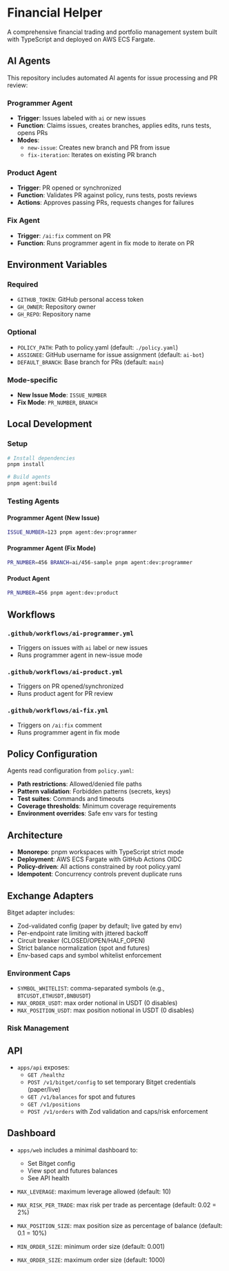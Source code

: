 # Financial Helper

A comprehensive financial trading and portfolio management system built with TypeScript and deployed on AWS ECS Fargate.

## AI Agents

This repository includes automated AI agents for issue processing and PR review:

### Programmer Agent
- **Trigger**: Issues labeled with `ai` or new issues
- **Function**: Claims issues, creates branches, applies edits, runs tests, opens PRs
- **Modes**:
  - `new-issue`: Creates new branch and PR from issue
  - `fix-iteration`: Iterates on existing PR branch

### Product Agent  
- **Trigger**: PR opened or synchronized
- **Function**: Validates PR against policy, runs tests, posts reviews
- **Actions**: Approves passing PRs, requests changes for failures

### Fix Agent
- **Trigger**: `/ai:fix` comment on PR
- **Function**: Runs programmer agent in fix mode to iterate on PR

## Environment Variables

### Required
- `GITHUB_TOKEN`: GitHub personal access token
- `GH_OWNER`: Repository owner
- `GH_REPO`: Repository name

### Optional
- `POLICY_PATH`: Path to policy.yaml (default: `./policy.yaml`)
- `ASSIGNEE`: GitHub username for issue assignment (default: `ai-bot`)
- `DEFAULT_BRANCH`: Base branch for PRs (default: `main`)

### Mode-specific
- **New Issue Mode**: `ISSUE_NUMBER`
- **Fix Mode**: `PR_NUMBER`, `BRANCH`

## Local Development

### Setup
```bash
# Install dependencies
pnpm install

# Build agents
pnpm agent:build
```

### Testing Agents

#### Programmer Agent (New Issue)
```bash
ISSUE_NUMBER=123 pnpm agent:dev:programmer
```

#### Programmer Agent (Fix Mode)
```bash
PR_NUMBER=456 BRANCH=ai/456-sample pnpm agent:dev:programmer
```

#### Product Agent
```bash
PR_NUMBER=456 pnpm agent:dev:product
```

## Workflows

### `.github/workflows/ai-programmer.yml`
- Triggers on issues with `ai` label or new issues
- Runs programmer agent in new-issue mode

### `.github/workflows/ai-product.yml`  
- Triggers on PR opened/synchronized
- Runs product agent for PR review

### `.github/workflows/ai-fix.yml`
- Triggers on `/ai:fix` comment
- Runs programmer agent in fix mode

## Policy Configuration

Agents read configuration from `policy.yaml`:

- **Path restrictions**: Allowed/denied file paths
- **Pattern validation**: Forbidden patterns (secrets, keys)
- **Test suites**: Commands and timeouts
- **Coverage thresholds**: Minimum coverage requirements
- **Environment overrides**: Safe env vars for testing

## Architecture

- **Monorepo**: pnpm workspaces with TypeScript strict mode
- **Deployment**: AWS ECS Fargate with GitHub Actions OIDC
- **Policy-driven**: All actions constrained by root policy.yaml
- **Idempotent**: Concurrency controls prevent duplicate runs

## Exchange Adapters

Bitget adapter includes:

- Zod-validated config (paper by default; live gated by env)
- Per-endpoint rate limiting with jittered backoff
- Circuit breaker (CLOSED/OPEN/HALF_OPEN)
- Strict balance normalization (spot and futures)
- Env-based caps and symbol whitelist enforcement

### Environment Caps

- `SYMBOL_WHITELIST`: comma-separated symbols (e.g., `BTCUSDT,ETHUSDT,BNBUSDT`)
- `MAX_ORDER_USDT`: max order notional in USDT (0 disables)
- `MAX_POSITION_USDT`: max position notional in USDT (0 disables)

### Risk Management
## API

- `apps/api` exposes:
  - `GET /healthz`
  - `POST /v1/bitget/config` to set temporary Bitget credentials (paper/live)
  - `GET /v1/balances` for spot and futures
  - `GET /v1/positions`
  - `POST /v1/orders` with Zod validation and caps/risk enforcement

## Dashboard

- `apps/web` includes a minimal dashboard to:
  - Set Bitget config
  - View spot and futures balances
  - See API health


- `MAX_LEVERAGE`: maximum leverage allowed (default: 10)
- `MAX_RISK_PER_TRADE`: max risk per trade as percentage (default: 0.02 = 2%)
- `MAX_POSITION_SIZE`: max position size as percentage of balance (default: 0.1 = 10%)
- `MIN_ORDER_SIZE`: minimum order size (default: 0.001)
- `MAX_ORDER_SIZE`: maximum order size (default: 1000)

